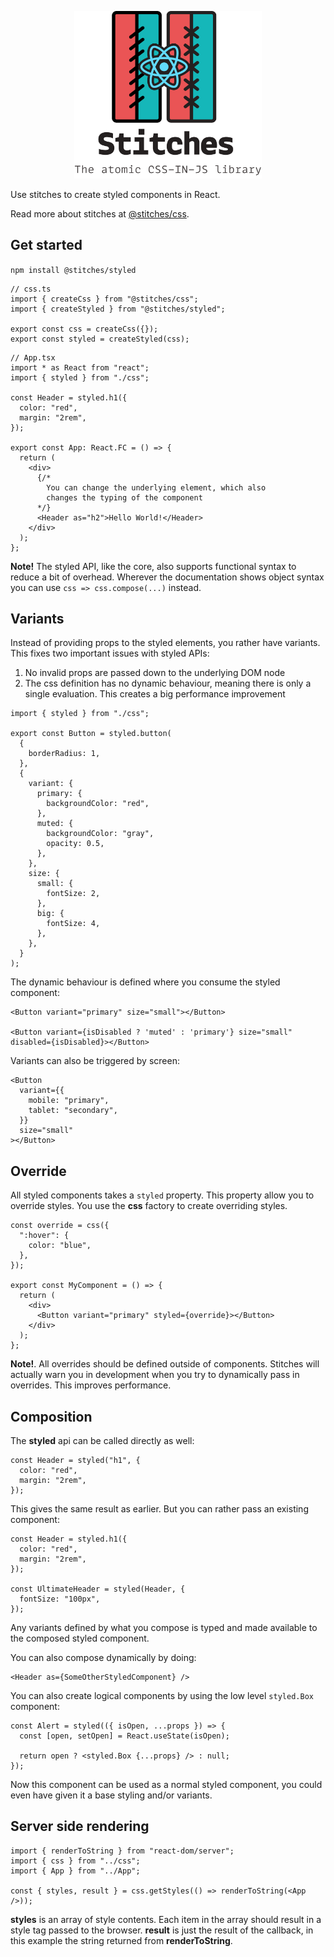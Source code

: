 <p align="center">
  <img width="300" src="../../react.png">
</p>

Use stitches to create styled components in React.

Read more about stitches at [@stitches/css](https://github.com/christianalfoni/stitches/tree/master/packages/css).

## Get started

`npm install @stitches/styled`

```tsx
// css.ts
import { createCss } from "@stitches/css";
import { createStyled } from "@stitches/styled";

export const css = createCss({});
export const styled = createStyled(css);
```

```tsx
// App.tsx
import * as React from "react";
import { styled } from "./css";

const Header = styled.h1({
  color: "red",
  margin: "2rem",
});

export const App: React.FC = () => {
  return (
    <div>
      {/*
        You can change the underlying element, which also
        changes the typing of the component
      */}
      <Header as="h2">Hello World!</Header>
    </div>
  );
};
```

**Note!** The styled API, like the core, also supports functional syntax to reduce a bit of overhead. Wherever the documentation shows object syntax you can use `css => css.compose(...)` instead.

## Variants

Instead of providing props to the styled elements, you rather have variants. This fixes two important issues with styled APIs:

1. No invalid props are passed down to the underlying DOM node
2. The css definition has no dynamic behaviour, meaning there is only a single evaluation. This creates a big performance improvement

```tsx
import { styled } from "./css";

export const Button = styled.button(
  {
    borderRadius: 1,
  },
  {
    variant: {
      primary: {
        backgroundColor: "red",
      },
      muted: {
        backgroundColor: "gray",
        opacity: 0.5,
      },
    },
    size: {
      small: {
        fontSize: 2,
      },
      big: {
        fontSize: 4,
      },
    },
  }
);
```

The dynamic behaviour is defined where you consume the styled component:

```tsx
<Button variant="primary" size="small"></Button>

<Button variant={isDisabled ? 'muted' : 'primary'} size="small" disabled={isDisabled}></Button>
```

Variants can also be triggered by screen:

```tsx
<Button
  variant={{
    mobile: "primary",
    tablet: "secondary",
  }}
  size="small"
></Button>
```

## Override

All styled components takes a `styled` property. This property allow you to override styles. You use the **css** factory to create overriding styles.

```tsx
const override = css({
  ":hover": {
    color: "blue",
  },
});

export const MyComponent = () => {
  return (
    <div>
      <Button variant="primary" styled={override}></Button>
    </div>
  );
};
```

**Note!**. All overrides should be defined outside of components. Stitches will actually warn you in development when you try to dynamically pass in overrides. This improves performance.

## Composition

The **styled** api can be called directly as well:

```tsx
const Header = styled("h1", {
  color: "red",
  margin: "2rem",
});
```

This gives the same result as earlier. But you can rather pass an existing component:

```tsx
const Header = styled.h1({
  color: "red",
  margin: "2rem",
});

const UltimateHeader = styled(Header, {
  fontSize: "100px",
});
```

Any variants defined by what you compose is typed and made available to the composed styled component.

You can also compose dynamically by doing:

```tsx
<Header as={SomeOtherStyledComponent} />
```

You can also create logical components by using the low level `styled.Box` component:

```tsx
const Alert = styled(({ isOpen, ...props }) => {
  const [open, setOpen] = React.useState(isOpen);

  return open ? <styled.Box {...props} /> : null;
});
```

Now this component can be used as a normal styled component, you could even have given it a base styling and/or variants.

## Server side rendering

```tsx
import { renderToString } from "react-dom/server";
import { css } from "../css";
import { App } from "../App";

const { styles, result } = css.getStyles(() => renderToString(<App />));
```

**styles** is an array of style contents. Each item in the array should result in a style tag passed to the browser. **result** is just the result of the callback, in this example the string returned from **renderToString**.
